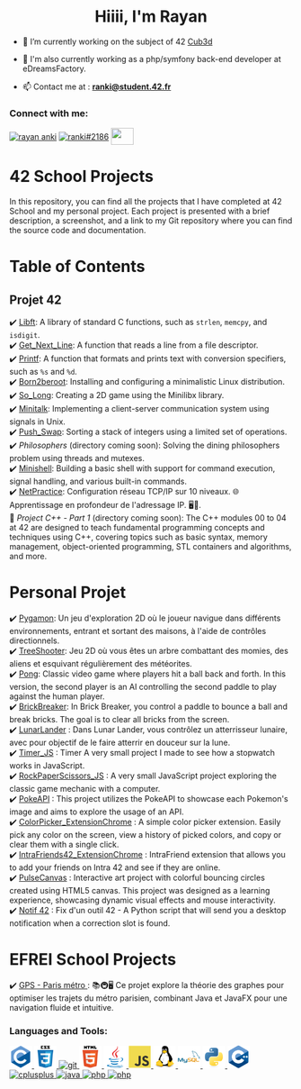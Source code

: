 <h1 align="center">Hiiii, I'm Rayan</h1>

- 🔭 I’m currently working on the subject of 42 [Cub3d](https://github.com/maxime-42/cub3d/blob/master/fr.subject.pdf)

- 🤖 I'm also currently working as a php/symfony back-end developer at eDreamsFactory.

- 📫 Contact me at : **ranki@student.42.fr**

<h3 align="left">Connect with me:</h3>
<p align="left">
<a href="https://linkedin.com/in/rayan anki" target="blank"><img align="center" src="https://raw.githubusercontent.com/rahuldkjain/github-profile-readme-generator/master/src/images/icons/Social/linked-in-alt.svg" alt="rayan anki" height="30" width="40" /></a>
<a href="https://discord.gg/ranki#2186" target="blank"><img align="center" src="https://raw.githubusercontent.com/rahuldkjain/github-profile-readme-generator/master/src/images/icons/Social/discord.svg" alt="ranki#2186" height="30" width="40" /></a>
 <a href="https://leetcode.com/raanki/" target="blank"><img align="center" src="https://github.com/rahuldkjain/github-profile-readme-generator/blob/master/src/images/icons/Social/leet-code.svg" height="30" width="40" /></a>
</p>

# 42 School Projects

In this repository, you can find all the projects that I have completed at 42 School and my personal project. Each project is presented with a brief description, a screenshot, and a link to my Git repository where you can find the source code and documentation.

# Table of Contents

## Projet 42
✔️ [Libft](https://github.com/raanki/libft#readme): A library of standard C functions, such as `strlen`, `memcpy`, and `isdigit`.<br>
✔️ [Get_Next_Line](https://github.com/raanki/get_next_line#readme): A function that reads a line from a file descriptor.<br>
✔️ [Printf](https://github.com/raanki/ft_printf#readme): A function that formats and prints text with conversion specifiers, such as `%s` and `%d`.<br>
✔️ [Born2beroot](https://github.com/raanki/born2beroot#readme): Installing and configuring a minimalistic Linux distribution.<br>
✔️ [So_Long](https://github.com/raanki/so_long#readme): Creating a 2D game using the Minilibx library.<br>
✔️ [Minitalk](https://github.com/raanki/minitalk#readme): Implementing a client-server communication system using signals in Unix.<br>
✔️ [Push_Swap](https://github.com/raanki/push_swap#readme): Sorting a stack of integers using a limited set of operations.<br>
✔️ *Philosophers* (directory coming soon): Solving the dining philosophers problem using threads and mutexes.<br>
✔️ [Minishell](https://github.com/raanki/minishell42): Building a basic shell with support for command execution, signal handling, and various built-in commands.<br>
✔️ [NetPractice](https://github.com/raanki/netpratice): Configuration réseau TCP/IP sur 10 niveaux. 🌐 Apprentissage en profondeur de l'adressage IP. 🖥️🚀.<br>
🚧 *Project C++ - Part 1* (directory coming soon): The C++ modules 00 to 04 at 42 are designed to teach fundamental programming concepts and techniques using C++, covering topics such as basic syntax, memory management, object-oriented programming, STL containers and algorithms, and more.<br>

# Personal Projet 

✔️ [Pygamon](https://github.com/raanki/Pygamon#readme): Un jeu d'exploration 2D où le joueur navigue dans différents environnements, entrant et sortant des maisons, à l'aide de contrôles directionnels.<br>
✔️ [TreeShooter](https://github.com/raanki/TreeShooter#readme): Jeu 2D où vous êtes un arbre combattant des momies, des aliens et esquivant régulièrement des météorites.<br>
✔️ [Pong](https://github.com/raanki/Pong/blob/main/README.md): Classic video game where players hit a ball back and forth. In this version, the second player is an AI controlling the second paddle to play against the human player.<br>
✔️ [BrickBreaker](https://github.com/raanki/Brick_Breaker): In Brick Breaker, you control a paddle to bounce a ball and break bricks. The goal is to clear all bricks from the screen.<br>
✔️ [LunarLander](https://github.com/raanki/Lunar_Lander/blob/main/README.md) : Dans Lunar Lander, vous contrôlez un atterrisseur lunaire, avec pour objectif de le faire atterrir en douceur sur la lune.<br>
✔️ [Timer_JS](https://github.com/raanki/Timer) : Timer A very small project I made to see how a stopwatch works in JavaScript.<br>
✔️ [RockPaperScissors_JS](https://github.com/raanki/RockPaperScissors#readme) : A very small JavaScript project exploring the classic game mechanic with a computer.<br>
✔️ [PokeAPI](https://github.com/raanki/PokeApi#readme) : This project utilizes the PokeAPI to showcase each Pokemon's image and aims to explore the usage of an API.<br>
✔️ [ColorPicker_ExtensionChrome](https://github.com/raanki/ColorPicker_ExtensionChrome#readme) : A simple color picker extension. Easily pick any color on the screen, view a history of picked colors, and copy or clear them with a single click.<br>
✔️ [IntraFriends42_ExtensionChrome](https://github.com/raanki/IntraFriends42_ExtensionChrome) : IntraFriend extension that allows you to add your friends on Intra 42 and see if they are online.<br>
✔️ [PulseCanvas](https://github.com/raanki/PulseCanvas#readme) : Interactive art project with colorful bouncing circles created using HTML5 canvas. This project was designed as a learning experience, showcasing dynamic visual effects and mouse interactivity. <br>
✔️ [Notif 42](https://github.com/raanki/Notif-Correction-42) : Fix d'un outil 42 - A Python script that will send you a desktop notification when a correction slot is found. <br>


# EFREI School Projects

✔️ [GPS - Paris métro ](https://github.com/raanki/GPS---Java/blob/master/README.md) : 📚🚇🖥️ Ce projet explore la théorie des graphes pour optimiser les trajets du métro parisien, combinant Java et JavaFX pour une navigation fluide et intuitive.<br>

<p align="left">
</p>

<h3 align="left">Languages and Tools:</h3>
<p align="left"> <a href="https://www.cprogramming.com/" target="_blank" rel="noreferrer"> <img src="https://raw.githubusercontent.com/devicons/devicon/master/icons/c/c-original.svg" alt="c" width="40" height="40"/> </a> <a href="https://www.w3schools.com/css/" target="_blank" rel="noreferrer"> <img src="https://raw.githubusercontent.com/devicons/devicon/master/icons/css3/css3-original-wordmark.svg" alt="css3" width="40" height="40"/> </a> <a href="https://git-scm.com/" target="_blank" rel="noreferrer"> <img src="https://www.vectorlogo.zone/logos/git-scm/git-scm-icon.svg" alt="git" width="40" height="40"/> </a> <a href="https://www.w3.org/html/" target="_blank" rel="noreferrer"> <img src="https://raw.githubusercontent.com/devicons/devicon/master/icons/html5/html5-original-wordmark.svg" alt="html5" width="40" height="40"/> </a> <a href="https://www.java.com" target="_blank" rel="noreferrer"> <img src="https://raw.githubusercontent.com/devicons/devicon/master/icons/java/java-original.svg" alt="java" width="40" height="40"/> </a> <a href="https://developer.mozilla.org/en-US/docs/Web/JavaScript" target="_blank" rel="noreferrer"> <img src="https://raw.githubusercontent.com/devicons/devicon/master/icons/javascript/javascript-original.svg" alt="javascript" width="40" height="40"/> </a> <a href="https://www.linux.org/" target="_blank" rel="noreferrer"> <img src="https://raw.githubusercontent.com/devicons/devicon/master/icons/linux/linux-original.svg" alt="linux" width="40" height="40"/> </a> <a href="https://www.mysql.com/" target="_blank" rel="noreferrer"> <img src="https://raw.githubusercontent.com/devicons/devicon/master/icons/mysql/mysql-original-wordmark.svg" alt="mysql" width="40" height="40"/> </a> <a href="https://www.python.org" target="_blank" rel="noreferrer"> <img src="https://raw.githubusercontent.com/devicons/devicon/master/icons/python/python-original.svg" alt="python" width="40" height="40"/> </a> <a href="https://www.w3schools.com/cpp/" target="_blank" rel="noreferrer"> <img src="https://raw.githubusercontent.com/devicons/devicon/master/icons/cplusplus/cplusplus-original.svg" alt="cplusplus" width="40" height="40"/> </a><a href="https://www.w3schools.com/html/html5_canvas.asp" target="_blank" rel="noreferrer"><img src="https://www.freepnglogos.com/uploads/html5-logo-png/html5-logo-html-canvas-logo-netgoblin-deviantart-20.png" alt="cplusplus" width="40" height="40"/> </a> <a href="https://www.w3schools.com/java/" target="_blank" rel="noreferrer"><img src="https://github.com/yurijserrano/Github-Profile-Readme-Logos/blob/master/programming%20languages/java.svg" alt="java" width="40" height="40"/> </a>  <a href="https://www.w3schools.com/php/" target="_blank" rel="noreferrer"><img src="https://github.com/yurijserrano/Github-Profile-Readme-Logos/blob/master/programming%20languages/php.png" alt="php" width="40" height="40"/> </a> <a href="https://symfony.com/" target="_blank" rel="noreferrer"><img src="https://avatars.githubusercontent.com/u/143937?s=200&v=4" alt="php" width="40" height="40"/> </a> </p>


